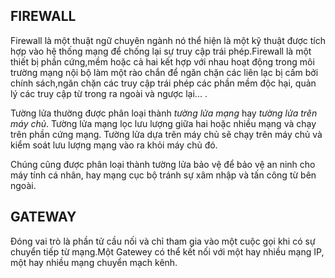 ## FIREWALL

Firewall là một thuật ngữ chuyên ngành nó thể hiện là một kỹ thuật được tích hợp vào hệ thống mạng để chống lại sự truy cập trái phép.Firewall là một thiết bị phần cứng,mềm hoặc cả hai kết hợp với nhau hoạt động trong môi trường mạng nội bộ làm một rào chắn để ngăn chặn các liên lạc bị cấm bởi chính sách,ngăn chặn các truy cập trái phép các phần mềm độc hại, quản lý các truy cập từ trong ra ngoài và ngược lại... .

Tường lửa thường được phân loại thành *tường lửa mạng* hay *tường lửa trên máy chủ*. Tường lửa mạng lọc lưu lượng giữa hai hoặc nhiều mạng và chạy trên phần cứng mạng. Tường lửa dựa trên máy chủ sẽ chạy trên máy chủ và kiểm soát lưu lượng mạng vào ra khỏi máy chủ đó.

Chúng cũng được phân loại thành tường lửa bảo vệ để bảo vệ an ninh cho máy tính cá nhân, hay mạng cục bộ tránh sự xâm nhập và tấn công từ bên ngoài.

## GATEWAY

Đóng vai trò là phần tử cầu nối và chỉ tham gia vào một cuộc gọi khi có sự chuyển tiếp từ mạng.Một Gatewey có thể kết nối với một hay nhiều mạng IP, một hay nhiều mạng chuyển mạch kênh.





